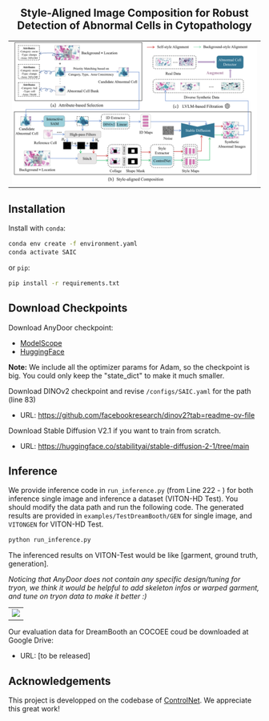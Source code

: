 <p align="center">

  <h2 align="center">Style-Aligned Image Composition for Robust Detection of Abnormal Cells in Cytopathology</h2>
  
  <table align="center">
    <tr>
    <td>
      <img src="assets/Figures/framework.png">
    </td>
    </tr>
  </table>


## Installation
Install with `conda`: 
```bash
conda env create -f environment.yaml
conda activate SAIC
```
or `pip`:
```bash
pip install -r requirements.txt
```

## Download Checkpoints
Download AnyDoor checkpoint: 
* [ModelScope](https://modelscope.cn/models/damo/AnyDoor/files)
* [HuggingFace](https://huggingface.co/spaces/xichenhku/AnyDoor/tree/main)

**Note:** We include all the optimizer params for Adam, so the checkpoint is big. You could only keep the "state_dict" to make it much smaller.


Download DINOv2 checkpoint and revise `/configs/SAIC.yaml` for the path (line 83)
* URL: https://github.com/facebookresearch/dinov2?tab=readme-ov-file

Download Stable Diffusion V2.1 if you want to train from scratch.
* URL: https://huggingface.co/stabilityai/stable-diffusion-2-1/tree/main


## Inference
We provide inference code in `run_inference.py` (from Line 222 - ) for both inference single image and inference a dataset (VITON-HD Test). You should modify the data path and run the following code. The generated results are provided in `examples/TestDreamBooth/GEN` for single image, and `VITONGEN` for VITON-HD Test.

```bash
python run_inference.py
```
The inferenced results on VITON-Test would be like [garment, ground truth, generation].

*Noticing that AnyDoor does not contain any specific design/tuning for tryon, we think it would be helpful to add skeleton infos or warped garment, and tune on tryon data to make it better :)*
  <table align="center">
    <tr>
    <td>
      <img src="assets/Figures/demonstration.png">
    </td>
    </tr>
  </table>


Our evaluation data for DreamBooth an COCOEE coud be downloaded at Google Drive:
* URL: [to be released]


## Acknowledgements
This project is developped on the codebase of [ControlNet](https://github.com/lllyasviel/ControlNet). We  appreciate this great work! 
